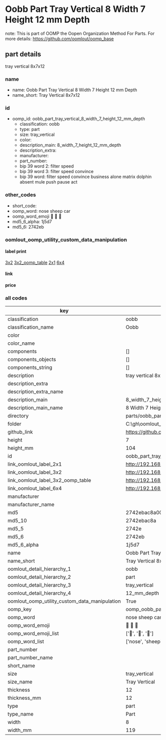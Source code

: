 # Oobb Part Tray Vertical 8 Width 7 Height 12 mm Depth  

note: This is part of OOMP the Oopen Organization Method For Parts. For more details: https://github.com/oomlout/oomp_base

##  part details
  



tray vertical 8x7x12



### name
* name: Oobb Part Tray Vertical 8 Width 7 Height 12 mm Depth
* name_short: Tray Vertical 8x7x12 
### id
* oomp_id: oobb_part_tray_vertical_8_width_7_height_12_mm_depth
  * classification: oobb
  * type: part
  * size: tray_vertical
  * color: 
  * description_main: 8_width_7_height_12_mm_depth
  * description_extra: 
  * manufacturer: 
  * part_number: 
  * bip 39 word 2: filter speed
  * bip 39 word 3: filter speed convince
  * bip 39 word: filter speed convince business alone matrix dolphin absent mule push pause act

### other_codes
* short_code: 
* oomp_word: nose sheep car
* oomp_word_emoji :nose: :sheep: :car:
* md5_6_alpha: 1j5d7
* md5_6: 2742eb






### oomlout_oomp_utility_custom_data_manipulation
#### label print
[3x2](http://192.168.1.245:1112/?label=oomp%201j5d7)
[3x2_oomp_table](http://192.168.1.108:1112/?label=oomp%201j5d7)
[2x1](http://192.168.1.242:1112/?label=oomp%201j5d7)
[6x4](http://192.168.1.55:1112/?label=oomp%201j5d7)    

#### link

                              

#### price







### all codes 
| key | value |  
| --- | --- |  
| classification | oobb |  
| classification_name | Oobb |  
| color |  |  
| color_name |  |  
| components | [] |  
| components_objects | [] |  
| components_string | [] |  
| description | tray vertical 8x7x12 |  
| description_extra |  |  
| description_extra_name |  |  
| description_main | 8_width_7_height_12_mm_depth |  
| description_main_name | 8 Width 7 Height 12 mm Depth |  
| directory | parts/oobb_part_tray_vertical_8_width_7_height_12_mm_depth |  
| folder | C:\gh\oomlout_oobb_version_4_generated_parts\parts\oobb_part_tray_vertical_8_width_7_height_12_mm_depth |  
| github_link | https://github.com/oomlout/oomlout_oomp_part_src/tree/main/parts/oobb_part_tray_vertical_8_width_7_height_12_mm_depth |  
| height | 7 |  
| height_mm | 104 |  
| id | oobb_part_tray_vertical_8_width_7_height_12_mm_depth |  
| link_oomlout_label_2x1 | http://192.168.1.242:1112/?label=oomp%201j5d7 |  
| link_oomlout_label_3x2 | http://192.168.1.245:1112/?label=oomp%201j5d7 |  
| link_oomlout_label_3x2_oomp_table | http://192.168.1.108:1112/?label=oomp%201j5d7 |  
| link_oomlout_label_6x4 | http://192.168.1.55:1112/?label=oomp%201j5d7 |  
| manufacturer |  |  
| manufacturer_name |  |  
| md5 | 2742ebac8a00a81a248371f05f3442b3 |  
| md5_10 | 2742ebac8a |  
| md5_5 | 2742e |  
| md5_6 | 2742eb |  
| md5_6_alpha | 1j5d7 |  
| name | Oobb Part Tray Vertical 8 Width 7 Height 12 mm Depth |  
| name_short | Tray Vertical 8x7x12  |  
| oomlout_detail_hierarchy_1 | oobb |  
| oomlout_detail_hierarchy_2 | part |  
| oomlout_detail_hierarchy_3 | tray_vertical |  
| oomlout_detail_hierarchy_4 | 12_mm_depth |  
| oomlout_oomp_utility_custom_data_manipulation | True |  
| oomp_key | oomp_oobb_part_tray_vertical_8_width_7_height_12_mm_depth |  
| oomp_word | nose sheep car |  
| oomp_word_emoji | :nose: :sheep: :car: |  
| oomp_word_emoji_list | [':nose:', ':sheep:', ':car:'] |  
| oomp_word_list | ['nose', 'sheep', 'car'] |  
| part_number |  |  
| part_number_name |  |  
| short_name |  |  
| size | tray_vertical |  
| size_name | Tray Vertical |  
| thickness | 12 |  
| thickness_mm | 12 |  
| type | part |  
| type_name | Part |  
| width | 8 |  
| width_mm | 119 |  
